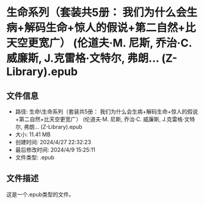 ﻿# 生命系列（套装共5册： 我们为什么会生病+解码生命+惊人的假说+第二自然+比天空更宽广） (伦道夫·M. 尼斯, 乔治·C. 威廉斯, J.克雷格·文特尔, 弗朗... (Z-Library).epub

## 文件信息
- 路径: 生命\生命系列（套装共5册： 我们为什么会生病+解码生命+惊人的假说+第二自然+比天空更宽广） (伦道夫·M. 尼斯, 乔治·C. 威廉斯, J.克雷格·文特尔, 弗朗... (Z-Library).epub
- 大小: 11.41 MB
- 创建时间: 2024/4/27 22:32:23
- 最后修改时间: 2024/4/9 15:25:11
- 文件类型: .epub

## 文件描述
这是一个.epub类型的文件。

